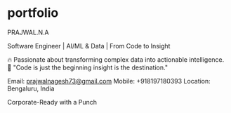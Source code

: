 # portfolio

PRAJWAL.N.A
 
Software Engineer | AI/ML & Data | From Code to Insight

🔥 Passionate about transforming complex data into actionable intelligence.
🧠 "Code is just the beginning insight is the destination."
 
Email: prajwalnagesh73@gmail.com  Mobile: +918197180393 Location: Bengaluru, India

Corporate-Ready with a Punch



